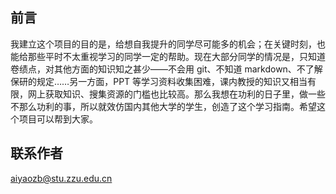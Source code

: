 ## 前言

我建立这个项目的目的是，给想自我提升的同学尽可能多的机会；在关键时刻，也能给那些平时不太重视学习的同学一定的帮助。现在大部分同学的情况是，只知道卷绩点，对其他方面的知识知之甚少——不会用 git、不知道 markdown、不了解保研的规定……另一方面，PPT 等学习资料收集困难，课内教授的知识又相当有限，网上获取知识、搜集资源的门槛也比较高。那么我想在功利的日子里，做一些不那么功利的事，所以就效仿国内其他大学的学生，创造了这个学习指南。希望这个项目可以帮到大家。

## 联系作者

aiyaozb@stu.zzu.edu.cn
